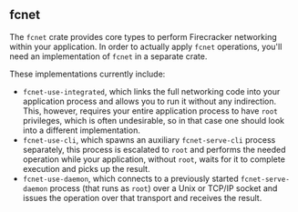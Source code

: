 ## fcnet

The `fcnet` crate provides core types to perform Firecracker networking within your application. In order to actually apply `fcnet` operations, you'll need an implementation of `fcnet` in a separate crate.

These implementations currently include:
- `fcnet-use-integrated`, which links the full networking code into your application process and allows you to run it without any indirection. This, however, requires your entire application process to
have `root` privileges, which is often undesirable, so in that case one should look into a different implementation.
- `fcnet-use-cli`, which spawns an auxiliary `fcnet-serve-cli` process separately, this process is escalated to `root` and performs the needed operation while your application, without `root`, waits for
it to complete execution and picks up the result.
- `fcnet-use-daemon`, which connects to a previously started `fcnet-serve-daemon` process (that runs as `root`) over a Unix or TCP/IP socket and issues the operation over that transport and receives
the result.
